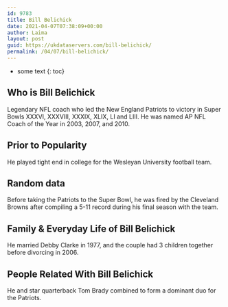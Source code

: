 ```yaml
---
id: 9783
title: Bill Belichick
date: 2021-04-07T07:38:09+00:00
author: Laima
layout: post
guid: https://ukdataservers.com/bill-belichick/
permalink: /04/07/bill-belichick/
---
```


* some text
{: toc}


## Who is Bill Belichick
                  
                  
                  
Legendary NFL coach who led the New England Patriots to victory in Super Bowls XXXVI, XXXVIII, XXXIX, XLIX, LI and LIII. He was named AP NFL Coach of the Year in 2003, 2007, and 2010.
                  
              
            
              
            
                
                
                
## Prior to Popularity
                  
                  
                  
He played tight end in college for the Wesleyan University football team.
                  
              
            
              
            
                
                
                
## Random data
                  
                  
                  
Before taking the Patriots to the Super Bowl, he was fired by the Cleveland Browns after compiling a 5-11 record during his final season with the team.
                  
              
            
              
            
                
                
                
## Family & Everyday Life of Bill Belichick
                  
                  
                  
He married Debby Clarke in 1977, and the couple had 3 children together before divorcing in 2006.
                  
              
            
              
            
                
                
                
## People Related With Bill Belichick
                  
                  
                  
He and star quarterback Tom Brady combined to form a dominant duo for the Patriots.
                  
              
            
              
            
                
              
            
              
              
            
            
              
            
          
          
          